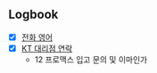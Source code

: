 

## Logbook
- [x] [전화 영어](things:///show?id=QXYcqKnvam38EpewCwPXi3)
- [x] [KT 대리점 연락](things:///show?id=KWh4Wakft6AycmoAtvKweW)
	- 12 프로맥스 입고 문의 및 이마인가